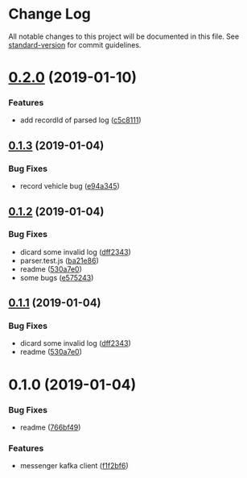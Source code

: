 # Change Log

All notable changes to this project will be documented in this file. See [standard-version](https://github.com/conventional-changelog/standard-version) for commit guidelines.

<a name="0.2.0"></a>
# [0.2.0](https://github.com/36node/shanghaibus-messenger/compare/v0.1.3...v0.2.0) (2019-01-10)


### Features

* add recordId of parsed log ([c5c8111](https://github.com/36node/shanghaibus-messenger/commit/c5c8111))



<a name="0.1.3"></a>
## [0.1.3](https://github.com/36node/shanghaibus-messenger/compare/v0.1.2...v0.1.3) (2019-01-04)


### Bug Fixes

* record vehicle bug ([e94a345](https://github.com/36node/shanghaibus-messenger/commit/e94a345))



<a name="0.1.2"></a>
## [0.1.2](https://github.com/36node/shanghaibus-messenger/compare/v0.1.0...v0.1.2) (2019-01-04)


### Bug Fixes

* dicard some invalid log ([dff2343](https://github.com/36node/shanghaibus-messenger/commit/dff2343))
* parser.test.js ([ba21e86](https://github.com/36node/shanghaibus-messenger/commit/ba21e86))
* readme ([530a7e0](https://github.com/36node/shanghaibus-messenger/commit/530a7e0))
* some bugs ([e575243](https://github.com/36node/shanghaibus-messenger/commit/e575243))



<a name="0.1.1"></a>
## [0.1.1](https://github.com/36node/shanghaibus-messenger/compare/v0.1.0...v0.1.1) (2019-01-04)


### Bug Fixes

* dicard some invalid log ([dff2343](https://github.com/36node/shanghaibus-messenger/commit/dff2343))
* readme ([530a7e0](https://github.com/36node/shanghaibus-messenger/commit/530a7e0))



<a name="0.1.0"></a>
# 0.1.0 (2019-01-04)


### Bug Fixes

* readme ([766bf49](https://github.com/36node/shanghaibus-messenger/commit/766bf49))


### Features

* messenger kafka client ([f1f2bf6](https://github.com/36node/shanghaibus-messenger/commit/f1f2bf6))

